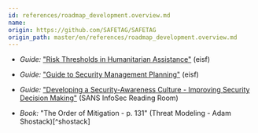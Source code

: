 ```yaml
---
id: references/roadmap_development.overview.md
name: 
origin: https://github.com/SAFETAG/SAFETAG
origin_path: master/en/references/roadmap_development.overview.md
---
```


  * *Guide:* ["Risk Thresholds in Humanitarian Assistance"](https://www.eisf.eu/wp-content/uploads/2014/09/0593-EISF-2010-Risk-Thresholds-in-Humanitarian-Assistance.pdf) (eisf)

  * *Guide:* ["Guide to Security Management Planning"](https://www.eisf.eu/library/guide-to-security-management-planning/) (eisf)
  
  * *Guide:* ["Developing a Security-Awareness Culture - Improving Security Decision Making"](https://www.eisf.eu/wp-content/uploads/2014/09/0241-Garrett-2005-Security-awareness-culture.pdf) (SANS InfoSec Reading Room)

  * *Book:* "The Order of Mitigation - p. 131" (Threat Modeling - Adam Shostack)[^shostack]


